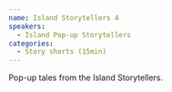 ```yaml
---
name: Island Storytellers 4
speakers:
  - Island Pop-up Storytellers
categories:
  - Story shorts (15min)
---
```


Pop-up tales from the Island Storytellers.